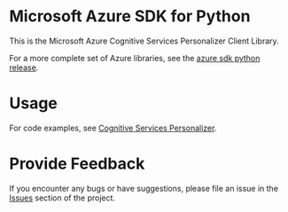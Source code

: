 # Microsoft Azure SDK for Python

This is the Microsoft Azure Cognitive Services Personalizer Client Library.

For a more complete set of Azure libraries, see the
[azure sdk python release](https://aka.ms/azsdk/python/all).

# Usage

For code examples, see [Cognitive Services Personalizer](https://docs.microsoft.com/azure/cognitive-services/personalizer/quickstart-personalizer-sdk?pivots=programming-language-python).


# Provide Feedback

If you encounter any bugs or have suggestions, please file an issue in the
[Issues](https://github.com/Azure/azure-sdk-for-python/issues)
section of the project.
